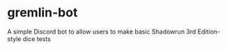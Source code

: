 # gremlin-bot
A simple Discord bot to allow users to make basic Shadowrun 3rd Edition-style dice tests
